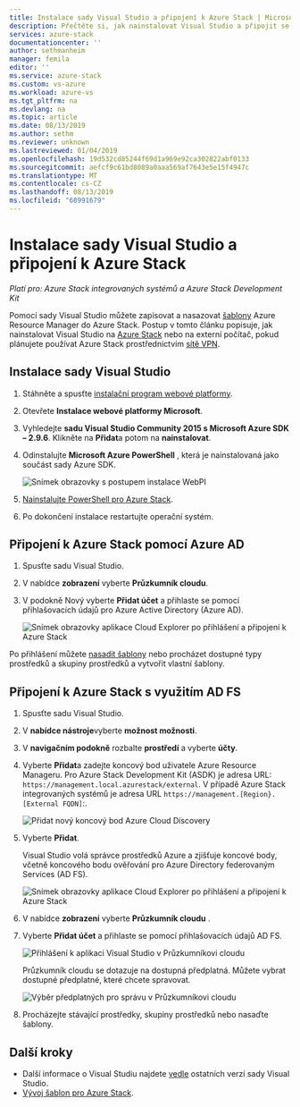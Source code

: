 ```yaml
---
title: Instalace sady Visual Studio a připojení k Azure Stack | Microsoft Docs
description: Přečtěte si, jak nainstalovat Visual Studio a připojit se k Azure Stack.
services: azure-stack
documentationcenter: ''
author: sethmanheim
manager: femila
editor: ''
ms.service: azure-stack
ms.custom: vs-azure
ms.workload: azure-vs
ms.tgt_pltfrm: na
ms.devlang: na
ms.topic: article
ms.date: 08/13/2019
ms.author: sethm
ms.reviewer: unknown
ms.lastreviewed: 01/04/2019
ms.openlocfilehash: 19d532cd85244f69d1a969e92ca302822abf0133
ms.sourcegitcommit: aefcf9c61bd8089a0aaa569af7643e5e15f4947c
ms.translationtype: MT
ms.contentlocale: cs-CZ
ms.lasthandoff: 08/13/2019
ms.locfileid: "68991679"
---
```

# <a name="install-visual-studio-and-connect-to-azure-stack"></a>Instalace sady Visual Studio a připojení k Azure Stack

*Platí pro: Azure Stack integrovaných systémů a Azure Stack Development Kit*

Pomocí sady Visual Studio můžete zapisovat a nasazovat [šablony](azure-stack-arm-templates.md) Azure Resource Manager do Azure Stack. Postup v tomto článku popisuje, jak nainstalovat Visual Studio na [Azure Stack](../asdk/asdk-connect.md#connect-to-azure-stack-using-rdp) nebo na externí počítač, pokud plánujete používat Azure Stack prostřednictvím [sítě VPN](../asdk/asdk-connect.md#connect-to-azure-stack-using-vpn).

## <a name="install-visual-studio"></a>Instalace sady Visual Studio

1. Stáhněte a spusťte [instalační program webové platformy](https://www.microsoft.com/web/downloads/platform.aspx).  

2. Otevřete **Instalace webové platformy Microsoft**.

3. Vyhledejte **sadu Visual Studio Community 2015 s Microsoft Azure SDK – 2.9.6**. Klikněte na **Přidat**a potom na **nainstalovat**.

4. Odinstalujte **Microsoft Azure PowerShell** , která je nainstalovaná jako součást sady Azure SDK.

    ![Snímek obrazovky s postupem instalace WebPI](./media/azure-stack-install-visual-studio/image1.png)

5. [Nainstalujte PowerShell pro Azure Stack](../operator/azure-stack-powershell-install.md).

6. Po dokončení instalace restartujte operační systém.

## <a name="connect-to-azure-stack-with-azure-ad"></a>Připojení k Azure Stack pomocí Azure AD

1. Spusťte sadu Visual Studio.

2. V nabídce **zobrazení** vyberte **Průzkumník cloudu**.

3. V podokně Nový vyberte **Přidat účet** a přihlaste se pomocí přihlašovacích údajů pro Azure Active Directory (Azure AD).  

    ![Snímek obrazovky aplikace Cloud Explorer po přihlášení a připojení k Azure Stack](./media/azure-stack-install-visual-studio/image2.png)

Po přihlášení můžete [nasadit šablony](azure-stack-deploy-template-visual-studio.md) nebo procházet dostupné typy prostředků a skupiny prostředků a vytvořit vlastní šablony.  

## <a name="connect-to-azure-stack-with-ad-fs"></a>Připojení k Azure Stack s využitím AD FS

1. Spusťte sadu Visual Studio.

2. V **nabídce nástroje**vyberte **možnost možnosti**.

3. V **navigačním podokně** rozbalte **prostředí** a vyberte **účty**.

4. Vyberte **Přidat**a zadejte koncový bod uživatele Azure Resource Manageru. Pro Azure Stack Development Kit (ASDK) je adresa URL: `https://management.local.azurestack/external`.  V případě Azure Stack integrovaných systémů je adresa URL `https://management.[Region}.[External FQDN]`:.

    ![Přidat nový koncový bod Azure Cloud Discovery](./media/azure-stack-install-visual-studio/image5.png)

5. Vyberte **Přidat**.  

    Visual Studio volá správce prostředků Azure a zjišťuje koncové body, včetně koncového bodu ověřování pro Azure Directory federovaným Services (AD FS).

    ![Snímek obrazovky aplikace Cloud Explorer po přihlášení a připojení k Azure Stack](./media/azure-stack-install-visual-studio/image6.png)

6. V nabídce **zobrazení** vyberte **Průzkumník cloudu** .

7. Vyberte **Přidat účet** a přihlaste se pomocí přihlašovacích údajů AD FS.  

    ![Přihlášení k aplikaci Visual Studio v Průzkumníkovi cloudu](./media/azure-stack-install-visual-studio/image7.png)

    Průzkumník cloudu se dotazuje na dostupná předplatná. Můžete vybrat dostupné předplatné, které chcete spravovat.

    ![Výběr předplatných pro správu v Průzkumníkovi cloudu](./media/azure-stack-install-visual-studio/image8.png)

8. Procházejte stávající prostředky, skupiny prostředků nebo nasaďte šablony.

## <a name="next-steps"></a>Další kroky

- Další informace o Visual Studiu najdete [vedle](/visualstudio/install/install-visual-studio-versions-side-by-side) ostatních verzí sady Visual Studio.
- [Vývoj šablon pro Azure Stack](azure-stack-develop-templates.md).
